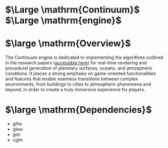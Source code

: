 # $\Large \mathrm{Continuum}$  $\Large \mathrm{engine}$
# $\large \mathrm{Overview}$
The Continuum engine is dedicated to implementing the algorithms outlined in the research papers ([accessible here](https://cescg.org/wp-content/uploads/2018/04/Michelic-Real-Time-Rendering-of-Procedurally-Generated-Planets-2.pdf)) for real-time rendering and procedural generation of planetary surfaces, oceans, and atmospheric conditions. It places a strong emphasis on game-oriented functionalities and features that enable seamless transitions between complex environments, from buildings to cities to atmospheric phenomena and beyond, in order to create a truly immersive experience for players.



# $\large \mathrm{Dependencies}$
- glfw
- glew
- glm
- cglm
